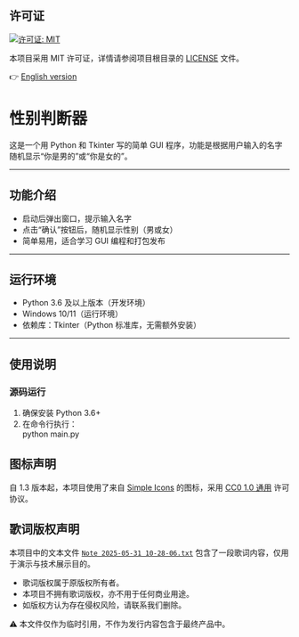 ## 许可证

[![许可证: MIT](https://img.shields.io/badge/许可证-MIT-yellow.svg)](https://opensource.org/licenses/MIT)

本项目采用 MIT 许可证，详情请参阅项目根目录的 [LICENSE](LICENSE) 文件。

👉 [English version](README_EN.md)
# 性别判断器

这是一个用 Python 和 Tkinter 写的简单 GUI 程序，功能是根据用户输入的名字随机显示“你是男的”或“你是女的”。

---

## 功能介绍

- 启动后弹出窗口，提示输入名字
- 点击“确认”按钮后，随机显示性别（男或女）
- 简单易用，适合学习 GUI 编程和打包发布

---

## 运行环境

- Python 3.6 及以上版本（开发环境）
- Windows 10/11（运行环境）
- 依赖库：Tkinter（Python 标准库，无需额外安装）

---

## 使用说明

### 源码运行

1. 确保安装 Python 3.6+  
2. 在命令行执行：  
   python main.py

## 图标声明

自 1.3 版本起，本项目使用了来自 [Simple Icons](https://github.com/simple-icons/simple-icons) 的图标，采用 [CC0 1.0 通用](https://creativecommons.org/publicdomain/zero/1.0/) 许可协议。

## 歌词版权声明

本项目中的文本文件 [`Note 2025-05-31 10-28-06.txt`](Note%202025-05-31%2010-28-06.txt) 包含了一段歌词内容，仅用于演示与技术展示目的。

- 歌词版权属于原版权所有者。
- 本项目不拥有歌词版权，亦不用于任何商业用途。
- 如版权方认为存在侵权风险，请联系我们删除。

⚠️ 本文件仅作为临时引用，不作为发行内容包含于最终产品中。

